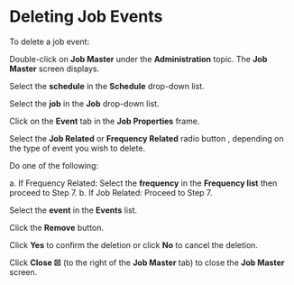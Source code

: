 # Deleting Job Events

To delete a job event:

Double-click on **Job Master** under the **Administration** topic. The
**Job Master** screen displays.

Select the **schedule** in the **Schedule** drop-down list.

Select the **job** in the **Job** drop-down list.

Click on the **Event** tab in the **Job Properties** frame.

Select the **Job Related** or **Frequency Related** radio button ,
depending on the type of event you wish to delete.

Do one of the following:

a.  If Frequency Related: Select the **frequency** in     the **Frequency list** then proceed to Step 7.
b.  If Job Related: Proceed to Step 7.

Select the **event** in the **Events** list.

Click the **Remove** button.

Click **Yes** to confirm the deletion or click **No** to cancel the
deletion.

Click **Close ☒** (to the right of the **Job Master** tab) to close the
**Job Master** screen.
